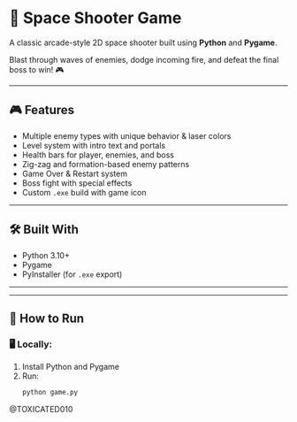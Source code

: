 # 🚀 Space Shooter Game

A classic arcade-style 2D space shooter built using **Python** and **Pygame**.

Blast through waves of enemies, dodge incoming fire, and defeat the final boss to win! 🎮

---

## 🎮 Features

- Multiple enemy types with unique behavior & laser colors
- Level system with intro text and portals
- Health bars for player, enemies, and boss
- Zig-zag and formation-based enemy patterns
- Game Over & Restart system
- Boss fight with special effects
- Custom `.exe` build with game icon

---

## 🛠 Built With

- Python 3.10+  
- Pygame  
- PyInstaller (for `.exe` export)

---

---

## 🚀 How to Run

### 🖥 Locally:
1. Install Python and Pygame  
2. Run:
   ```bash
   python game.py
 @TOXICATED010
